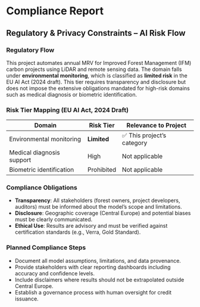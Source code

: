 # Compliance Report

## Regulatory & Privacy Constraints – AI Risk Flow

### Regulatory Flow

This project automates annual MRV for Improved Forest Management (IFM) carbon projects using LiDAR and remote sensing data. The domain falls under **environmental monitoring**, which is classified as **limited risk** in the EU AI Act (2024 draft). This tier requires transparency and disclosure but does not impose the extensive obligations mandated for high-risk domains such as medical diagnosis or biometric identification.

### Risk Tier Mapping (EU AI Act, 2024 Draft)

| Domain                    | Risk Tier   | Relevance to Project       |
| ------------------------- | ----------- | -------------------------- |
| Environmental monitoring  | **Limited** | ✅ This project’s category |
| Medical diagnosis support | High        | Not applicable             |
| Biometric identification  | Prohibited  | Not applicable             |

### Compliance Obligations

- **Transparency**: All stakeholders (forest owners, project developers, auditors) must be informed about the model’s scope and limitations.
- **Disclosure**: Geographic coverage (Central Europe) and potential biases must be clearly communicated.
- **Ethical Use**: Results are advisory and must be verified against certification standards (e.g., Verra, Gold Standard).

### Planned Compliance Steps

- Document all model assumptions, limitations, and data provenance.
- Provide stakeholders with clear reporting dashboards including accuracy and confidence levels.
- Include disclaimers where results should not be extrapolated outside Central Europe.
- Establish a governance process with human oversight for credit issuance.
